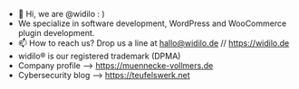 - 👋 Hi, we are @widilo : )
- We specialize in software development, WordPress and WooCommerce plugin development.
- 📫 How to reach us? Drop us a line at hallo@widilo.de // https://widilo.de
- widilo® is our registered trademark (DPMA)
- Company profile --> https://muennecke-vollmers.de
- Cybersecurity blog --> https://teufelswerk.net

<!---
widilo/widilo is a ✨ special ✨ repository because its `README.md` (this file) appears on your GitHub profile.
You can click the Preview link to take a look at your changes.
--->
